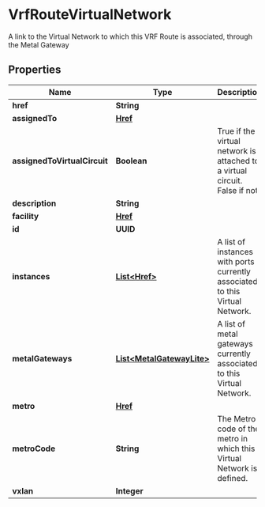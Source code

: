 

# VrfRouteVirtualNetwork

A link to the Virtual Network to which this VRF Route is associated, through the Metal Gateway

## Properties

| Name | Type | Description | Notes |
|------------ | ------------- | ------------- | -------------|
|**href** | **String** |  |  |
|**assignedTo** | [**Href**](Href.md) |  |  [optional] |
|**assignedToVirtualCircuit** | **Boolean** | True if the virtual network is attached to a virtual circuit. False if not. |  [optional] |
|**description** | **String** |  |  [optional] |
|**facility** | [**Href**](Href.md) |  |  [optional] |
|**id** | **UUID** |  |  [optional] |
|**instances** | [**List&lt;Href&gt;**](Href.md) | A list of instances with ports currently associated to this Virtual Network. |  [optional] |
|**metalGateways** | [**List&lt;MetalGatewayLite&gt;**](MetalGatewayLite.md) | A list of metal gateways currently associated to this Virtual Network. |  [optional] |
|**metro** | [**Href**](Href.md) |  |  [optional] |
|**metroCode** | **String** | The Metro code of the metro in which this Virtual Network is defined. |  [optional] |
|**vxlan** | **Integer** |  |  [optional] |



